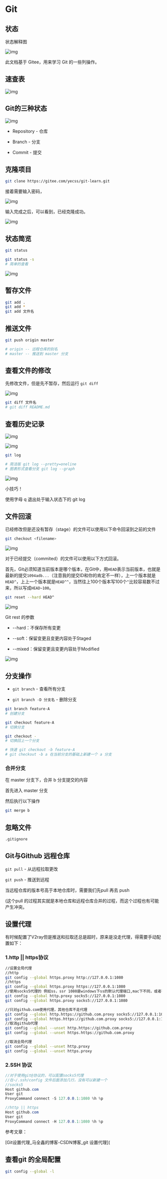 # Git

## 状态

状态解释图

![img](images/166848050708137.png)

此文档基于 Gitee，用来学习 Git 的一些列操作。

## 速查表

![img](images/16684804221681.png)

## Git的三种状态

![img](images/166848050234934.png)

- Repository - 仓库

- Branch - 分支

- Commit - 提交

## 克隆项目

```bash
git clone https://gitee.com/yecss/git-learn.git
```

接着需要输入密码，

![img](images/16684804279554.jpeg)

输入完成之后，可以看到，已经克隆成功。

![img](images/16684804357307.jpeg)

## 状态简览

```Bash
git status

git status -s
# 简单的查看
```

![img](images/166848044493110.png)

## 暂存文件

```Bash
git add .
git add *
git add 文件名
```

## 推送文件

```Bash
git push origin master

# origin -- 远程仓库的别名
# master -- 推送到 master 分支
```

## 查看文件的修改

先修改文件，但是先不暂存，然后运行 `git diff`

![img](images/166848044960813.png)

```Bash
git diff 文件名
# git diff README.md
```

## 查看历史记录

![img](images/166848045262716.png)

![img](images/166848045463919.png)

```Bash
git log

# 简洁版 git log --pretty=oneline
# 图表形式查看分支 git log --graph
```

![img](images/166848045787822.png)

小技巧！

使用字母 q 退出处于输入状态下的 git log

## 文件回滚

已经修改但是还没有暂存（stage）的文件可以使用以下命令回滚到之前的文件

```Bash
git checkout <filename>
```

![img](images/166848046291325.png)

对于已经提交（commited）的文件可以使用以下方式回滚。

首先，Git必须知道当前版本是哪个版本，在Git中，用`HEAD`表示当前版本，也就是最新的提交`1094adb...`（注意我的提交ID和你的肯定不一样），上一个版本就是`HEAD^`，上上一个版本就是`HEAD^^`，当然往上100个版本写100个`^`比较容易数不过来，所以写成`HEAD~100`。

```Bash
git reset --hard HEAD^
```

![img](images/166848047183428.png)

Git rest 的参数

- --hard：不保存所有变更

- --soft：保留变更且变更内容处于Staged

- --mixed：保留变更且变更内容处于Modified

![img](images/166848047410631.png)

## 分支操作

- `git branch` - 查看所有分支

- `git branch -D 分支名` - 删除分支  

```Bash
git branch feature-A
# 创建分支

git checkout feature-A
# 切换分支

git checkout -
# 切换回上一个分支

# 快速 git checkout -b feature-A
# git checkout -b a 在当前分支的基础上新建一个 a 分支
```

### 合并分支

在 master 分支下，合并 b 分支提交的内容

首先进入 master 分支

然后执行以下操作

```Bash
git merge b
```

## 忽略文件

```Bash
.gitignore
```

## Git与Github 远程仓库

`git pull` - 从远程拉取更改

`git push` - 推送到远程

当远程仓库的版本号高于本地仓库时，需要我们先pull 再去 push

(这个pull 的过程其实就是本地仓库和远程仓库合并的过程，而这个过程也有可能产生冲突。

## 设置代理

有时候配置了V2ray但是推送和拉取还总是超时，原来是没走代理，得需要手动配置如下：

### 1.http || https协议

```bash
//设置全局代理
//http
git config --global https.proxy http://127.0.0.1:1080
//https
git config --global https.proxy https://127.0.0.1:1080
//使用socks5代理的 例如ss，ssr 1080是windows下ss的默认代理端口,mac下不同，或者有自定义的，根据自己的改
git config --global http.proxy socks5://127.0.0.1:1080
git config --global https.proxy socks5://127.0.0.1:1080

//只对github.com使用代理，其他仓库不走代理
git config --global http.https://github.com.proxy socks5://127.0.0.1:10808
git config --global https.https://github.com.proxy socks5://127.0.0.1:10808
//取消github代理
git config --global --unset http.https://github.com.proxy
git config --global --unset https.https://github.com.proxy

//取消全局代理
git config --global --unset http.proxy
git config --global --unset https.proxy

```

### 2.SSH 协议

```csharp
//对于使用git@协议的，可以配置socks5代理
//在~/.ssh/config 文件后面添加几行，没有可以新建一个
//socks5
Host github.com
User git
ProxyCommand connect -S 127.0.0.1:1080 %h %p

//http || https
Host github.com
User git
ProxyCommand connect -H 127.0.0.1:1080 %h %p
```

参考文章：

[Git设置代理_马全鑫的博客-CSDN博客_git 设置代理](

## 查看git 的全局配置

```Bash
git config --global -l
```